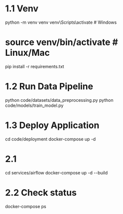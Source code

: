 # 1.1 Venv
python -m venv venv
venv\Scripts\activate  # Windows
# source venv/bin/activate  # Linux/Mac
pip install -r requirements.txt

# 1.2 Run Data Pipeline
python code/datasets/data_preprocessing.py
python code/models/train_model.py

# 1.3 Deploy Application
cd code/deployment
docker-compose up -d

# 2.1
cd services/airflow
docker-compose up -d --build

# 2.2 Check status
docker-compose ps
